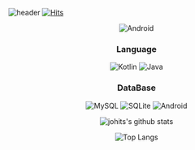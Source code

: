 ![header](https://capsule-render.vercel.app/api?type=waving&color=auto&height=300&section=header&text=Johits&fontSize=90)
[![Hits](https://hits.seeyoufarm.com/api/count/incr/badge.svg?url=https%3A%2F%2Fgithub.com%2Fjohits%2Fjohits&count_bg=%2379C83D&title_bg=%23555555&icon=&icon_color=%23E7E7E7&title=hits&edge_flat=false)](https://hits.seeyoufarm.com)

<p align="center">
<img alt="Android" src ="https://img.shields.io/badge/Android-3DDC84.svg?&style=for-the-badge&logo=Android&logoColor=white"/>
</p>  
<h3 align="center"> Language  </h3>
<p align="center">
<img alt="Kotlin" src ="https://img.shields.io/badge/Kotlin-7F52FF.svg?&style=for-the-badge&logo=Kotlin&logoColor=white"/>
<img alt="Java" src ="https://img.shields.io/badge/Java-FF160B.svg?&style=for-the-badge&logo=Java&logoColor=white"/>

</p>
<h3 align="center">  DataBase </h3>
<p align="center">
<img alt="MySQL" src ="https://img.shields.io/badge/MySQL-4479A1.svg?&style=for-the-badge&logo=MySQL&logoColor=white"/>
<img alt="SQLite" src ="https://img.shields.io/badge/SQLite-003B57.svg?&style=for-the-badge&logo=SQLite&logoColor=white"/>
<img alt="Android" src ="https://img.shields.io/badge/Firebase-FFCA28.svg?&style=for-the-badge&logo=Firebase&logoColor=white"/>
</p>

  

  
</hr>
</hr>
</hr>
</hr>

<div align=center>

   
      
         
  
![johits's github stats](https://github-readme-stats.vercel.app/api?username=johits&show_icons=true)
    
        
            
![Top Langs](https://github-readme-stats.vercel.app/api/top-langs/?username=johits&layout=compact)
